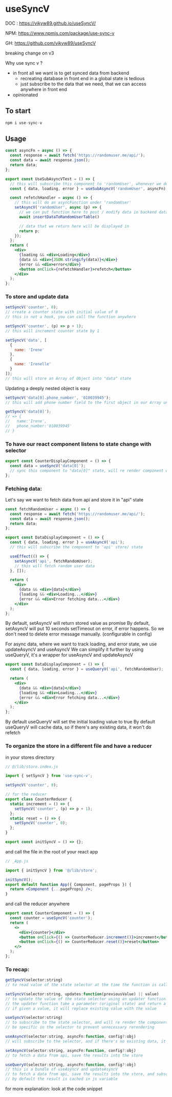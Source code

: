 # useSyncV

DOC : https://vikyw89.github.io/useSyncV/

NPM: https://www.npmjs.com/package/use-sync-v

GH: https://github.com/vikyw89/useSyncV

breaking change on v3

Why use sync v ?

- in front all we want is to get synced data from backend
  - recreating database in front end in a global state is tedious
  - just subscribe to the data that we need, that we can access anywhere in front end
- opinionated

## To start

```jsx
npm i use-sync-v
```

## Usage

```jsx
const asyncFn = async () => {
  const response = await fetch('https://randomuser.me/api/');
  const data = await response.json();
  return data;
};

export const UseSubAsyncVTest = () => {
  // this will subscribe this component to 'randomUser', whenever we do setAsyncFn with 'randomUser' as selector, the data will refetch
  const { data, loading, error } = useSubAsyncV('randomUser', asyncFn);

  const refetchHandler = async () => {
    // this will do an asyncFunction under 'randomUser'
    setAsyncV('randomUser', async (p) => {
      // we can put function here to post / modify data in backend database
      await insertDataToRandomUserTable()

      // data that we return here will be displayed in
      return p;
    });
  };
  return (
    <div>
      {loading && <div>Loading</div>}
      {data && <div>{JSON.stringify(data)}</div>}
      {error && <div>error</div>}
      <button onClick={refetchHandler}>refetch</button>
    </div>
  );
};
```

### To store and update data

```jsx
setSyncV('counter', 0);
// create a counter state with initial value of 0
// this is not a hook, you can call the function anywhere

setSyncV('counter', (p) => p + 1);
// this will increment counter state by 1

setSyncV('data', [
  {
    name: 'Irene'
  },
  {
    name: 'Irenelle'
  }
]);
// this will store an Array of Object into "data" state
```

Updating a deeply nested object is easy

```jsx
setSyncV('data[0].phone_number', '010039945');
// this will add phone number field to the first object in our Array under the name Irene

getSyncV('data[0]');
// => {
//   name:'Irene',
//   phone_number:'010039945'
// }
```

### To have our react component listens to state change with selector

```jsx
export const CounterDisplayComponent = () => {
  const data = useSyncV('data[0]');
  // sync this component to "data[0]" state, will re render component whenever the value of "data[0]" state changes
};
```

### Fetching data:

Let's say we want to fetch data from api and store it in "api" state

```jsx
const fetchRandomUser = async () => {
  const response = await fetch('https://randomuser.me/api/');
  const data = await response.json();
  return data;
};

export const DataDisplayComponent = () => {
  const { data, loading, error } = useAsyncV('api');
  // this will subscribe the component to 'api' store/ state

  useEffect(() => {
    setAsyncV('api', fetchRandomUser);
    // this will fetch random user data
  }, []);

  return (
    <div>
      {data && <div>{data}</div>}
      {loading && <div>Loading...</div>}
      {error && <div>Error fetching data...</div>}
    </div>
  );
};
```

By default, setAsyncV will return stored value as promise
By default, setAsyncV will put 10 seconds setTimeout on error, if error happens. So we don't need to delete error message manually. (configurable in config)

For async data, where we want to track loading, and error state, we use updateAsyncV and useAsyncV
We can simplify it further by using useQueryV, it's a wrapper for useAsyncV and updateAsyncV

```jsx
export const DataDisplayComponent = () => {
  const { data, loading, error } = useQueryV('api', fetchRandomUser);

  return (
    <div>
      {data && <div>{data}</div>}
      {loading && <div>Loading...</div>}
      {error && <div>Error fetching data...</div>}
    </div>
  );
};
```

By default useQueryV will set the initial loading value to true
By default useQueryV will cache data, so if there's any existing data, it won't do refetch

### To organize the store in a different file and have a reducer

in your stores directory

```jsx
// @/lib/store.index.js

import { setSyncV } from 'use-sync-v';

setSyncV('counter', 0);

// for the reducer
export class CounterReducer {
  static increment = () => {
    setSyncV('counter', (p) => p + 1);
  };
  static reset = () => {
    setSyncV('counter', 0);
  };
}

export const initSyncV = () => {};
```

and call the file in the root of your react app

```jsx
// _App.js

import { initSyncV } from '@/lib/store';

initSyncV();
export default function App({ Component, pageProps }) {
  return <Component {...pageProps} />;
}
```

and call the reducer anywhere

```jsx
export const CounterComponent = () => {
  const counter = useSyncV('counter');
  return (
    <>
      <div>{counter}</div>
      <button onClick={() => CounterReducer.increment()}>increment</button>
      <button onClick={() => CounterReducer.reset()}>reset</button>
    </>
  );
};
```

### To recap:

```jsx
getSyncV(selector:string)
// to read value of the state selector at the time the function is called

setSyncV(selector:string, updates:function(previousValue) || value)
// to update the value of the state selector using an updater function or a value
// the updater function take a parameter (original state) and return a value (updated state)
// if given a value, it will replace existing value with the value

useSyncV(selector:string)
// to subscribe to the state selector, and will re render the component whenever the value change
// be specific in the selector to prevent unnecessary rerendering

useAsyncV(selector:string, asyncFn:function, config?:obj)
// will subscribe to the selector, and if there's no existing data, it will prepopulate it with {loading, data, error} initial state

setAsyncV(selector:string, asyncFn:function, config?:obj)
// to fetch a data from api, save the results into the store

useQueryV(selector:string, asyncFn:function, config?:obj)
// this is a bundle of useAsyncV and updateAsyncV
// to fetch a data from api, save the results into the store, and subscribe to it
// by default the result is cached in js variable
```

for more explanation: look at the code snippet
